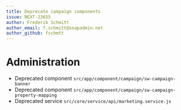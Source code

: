 ```yaml
---
title: Deprecate campaign components
issue: NEXT-23655
author: Frederik Schmitt
author_email: f.schmitt@snapadmin.net
author_github: fschmtt
---
```

# Administration
* Deprecated component `src/app/component/campaign/sw-campaign-banner`
* Deprecated component `src/app/component/campaign/sw-campaign-property-mapping`
* Deprecated service `src/core/service/api/marketing.service.js`
